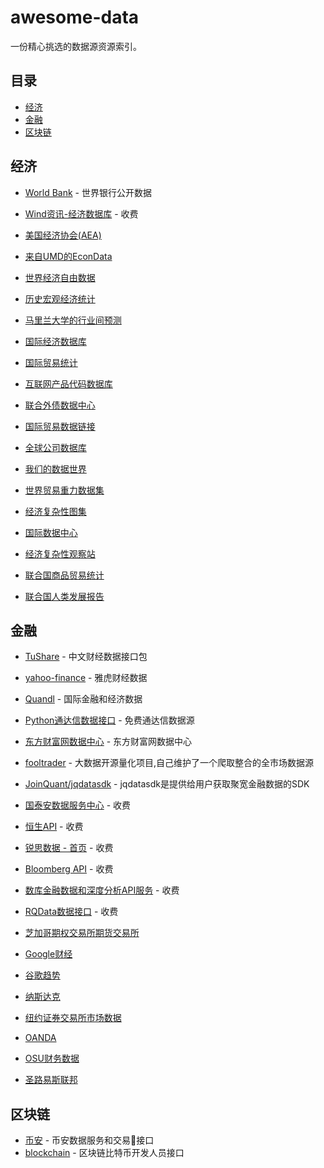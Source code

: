 # awesome-data

一份精心挑选的数据源资源索引。

## 目录
*  [经济](#经济)
*  [金融](#金融)
*  [区块链](#区块链)


## 经济
* [World Bank](https://data.worldbank.org.cn/)  - 世界银行公开数据

* [Wind资讯-经济数据库](http://www.wind.com.cn/NewSite/edb.html) - 收费
* [美国经济协会(AEA)](https://www.aeaweb.org/resources/data)
* [来自UMD的EconData](http://inforumweb.umd.edu/econdata/econdata.html)
* [世界经济自由数据](http://www.freetheworld.com/datasets_efw.html)
* [历史宏观经济统计](http://www.historicalstatistics.org/)
* [马里兰大学的行业间预测](http://inforumweb.umd.edu/)
* [国际经济数据库](http://widukind.cepremap.org/)
* [国际贸易统计](http://www.econostatistics.co.za/)
* [互联网产品代码数据库](http://www.upcdatabase.com/)
* [联合外债数据中心](http://www.jedh.org/)
* [国际贸易数据链接](http://www.macalester.edu/research/economics/PAGE/HAVEMAN/Trade.Resources/TradeData.html)
* [全球公司数据库](https://opencorporates.com/)
* [我们的数据世界](http://ourworldindata.org/)
* [世界贸易重力数据集](http://econ.sciences-po.fr/thierry-mayer/data)
* [经济复杂性图集](http://atlas.cid.harvard.edu)
* [国际数据中心](http://cid.econ.ucdavis.edu)
* [经济复杂性观察站](http://atlas.media.mit.edu/en/)
* [联合国商品贸易统计](http://comtrade.un.org/db/)
* [联合国人类发展报告](http://hdr.undp.org/en)


## 金融
* [TuShare](http://tushare.org/)  - 中文财经数据接口包

* [yahoo-finance](https://github.com/lukaszbanasiak/yahoo-finance)  - 雅虎财经数据
* [Quandl](https://www.quandl.com/) - 国际金融和经济数据
* [Python通达信数据接口](https://github.com/rainx/pytdx) - 免费通达信数据源
* [东方财富网数据中心](http://data.eastmoney.com/) - 东方财富网数据中心
* [fooltrader](https://github.com/foolcage/fooltrader) - 大数据开源量化项目,自己维护了一个爬取整合的全市场数据源
* [JoinQuant/jqdatasdk](https://github.com/JoinQuant/jqdatasdk) - jqdatasdk是提供给用户获取聚宽金融数据的SDK
* [国泰安数据服务中心](http://www.gtarsc.com/Home) - 收费
* [恒生API](https://open.hscloud.cn/cloud/open/apilibrary/queryLibraryMenu.html?parent_id=100313&menu_id=100307) - 收费
* [锐思数据 - 首页](http://www.resset.cn/) - 收费
* [Bloomberg API](https://www.bloomberglabs.com/api/libraries/)  - 收费
* [数库金融数据和深度分析API服务](http://developer.chinascope.com/) - 收费
* [RQData数据接口](https://www.ricequant.com/introduce_rqdata) - 收费
* [芝加哥期权交易所期货交易所](http://cfe.cboe.com/Data/)
* [Google财经](https://www.google.com/finance)
* [谷歌趋势](http://www.google.com/trends?q=google&ctab=0&geo=all&date=all&sort=0)
* [纳斯达克](https://data.nasdaq.com/)
* [纽约证券交易所市场数据](ftp://ftp.nyxdata.com)
* [OANDA](http://www.oanda.com/)
* [OSU财务数据](http://fisher.osu.edu/fin/fdf/osudata.htm)
* [圣路易斯联邦](https://research.stlouisfed.org/fred2/)
  
## 区块链
* [币安](https://github.com/sammchardy/python-binance) - 币安数据服务和交易接口
* [blockchain](https://github.com/blockchain/api-v1-client-python) - 区块链比特币开发人员接口
